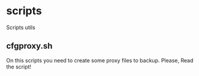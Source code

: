 # scripts
Scripts utils

## cfgproxy.sh
On this scripts you need to create some proxy files to backup. Please, Read the script!
